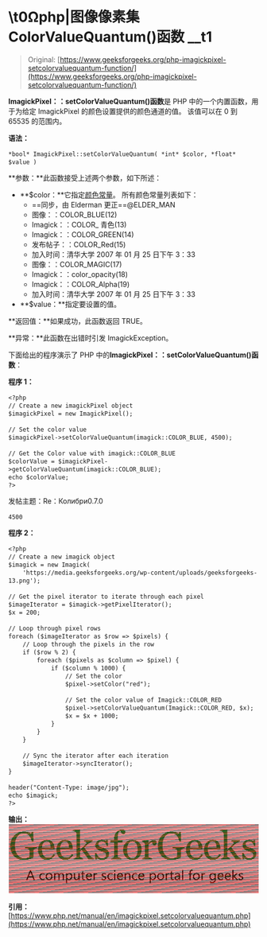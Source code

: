 # \\t0Ωphp|图像像素集 ColorValueQuantum()函数 __t1

> Original: [https://www.geeksforgeeks.org/php-imagickpixel-setcolorvaluequantum-function/](https://www.geeksforgeeks.org/php-imagickpixel-setcolorvaluequantum-function/)

**ImagickPixel：：setColorValueQuantum()函数**是 PHP 中的一个内置函数，用于为给定 ImagickPixel 的颜色设置提供的颜色通道的值。 该值可以在 0 到 65535 的范围内。

**语法：**

```
*bool* ImagickPixel::setColorValueQuantum( *int* $color, *float* $value )
```

**参数：**此函数接受上述两个参数，如下所述：

*   **$color：**它指定[颜色常量](https://www.php.net/manual/en/imagick.constants.php#imagick.constants.color-black)。
    所有颜色常量列表如下：
    *   ==同步，由 Elderman 更正==@ELDER_MAN
    *   图像：：COLOR_BLUE(12)
    *   Imagick：：COLOR_ 青色(13)
    *   Imagick：：COLOR_GREEN(14)
    *   发布帖子：：COLOR_Red(15)
    *   加入时间：清华大学 2007 年 01 月 25 日下午 3：33
    *   图像：：COLOR_MAGIC(17)
    *   Imagick：：color_opacity(18)
    *   Imagick：：COLOR_Alpha(19)
    *   加入时间：清华大学 2007 年 01 月 25 日下午 3：33
*   **$value：**指定要设置的值。

**返回值：**如果成功，此函数返回 TRUE。

**异常：**此函数在出错时引发 ImagickException。

下面给出的程序演示了 PHP 中的**ImagickPixel：：setColorValueQuantum()函数**：

**程序 1：**

```
<?php
// Create a new imagickPixel object
$imagickPixel = new ImagickPixel();

// Set the color value
$imagickPixel->setColorValueQuantum(imagick::COLOR_BLUE, 4500);

// Get the Color value with imagick::COLOR_BLUE
$colorValue = $imagickPixel->getColorValueQuantum(imagick::COLOR_BLUE);
echo $colorValue;
?>
```

发帖主题：Re：Колибри0.7.0

```
4500
```

**程序 2：**

```
<?php
// Create a new imagick object
$imagick = new Imagick(
    'https://media.geeksforgeeks.org/wp-content/uploads/geeksforgeeks-13.png');

// Get the pixel iterator to iterate through each pixel
$imageIterator = $imagick->getPixelIterator();
$x = 200;

// Loop through pixel rows
foreach ($imageIterator as $row => $pixels) {
    // Loop through the pixels in the row
    if ($row % 2) {
        foreach ($pixels as $column => $pixel) {
            if ($column % 1000) {
                // Set the color
                $pixel->setColor("red");

                // Set the color value of Imagick::COLOR_RED
                $pixel->setColorValueQuantum(Imagick::COLOR_RED, $x);
                $x = $x + 1000;
            }
        }
    }

    // Sync the iterator after each iteration
    $imageIterator->syncIterator();
}

header("Content-Type: image/jpg");
echo $imagick;
?>
```

**输出：**
![](img/b10d9e29669279addd0865644ec0e666.png)

**引用：**[https://www.php.net/manual/en/imagickpixel.setcolorvaluequantum.php](https://www.php.net/manual/en/imagickpixel.setcolorvaluequantum.php)